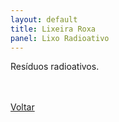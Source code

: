 ```yaml
---
layout: default
title: Lixeira Roxa
panel: Lixo Radioativo
---
```


<p class="textoprincipal">Resíduos radioativos.</p>

<div class="botao_2_div">
  <br><br>
  <a href="{{ site.baseurl }}/" class="botao_2">Voltar</a>
</div>
